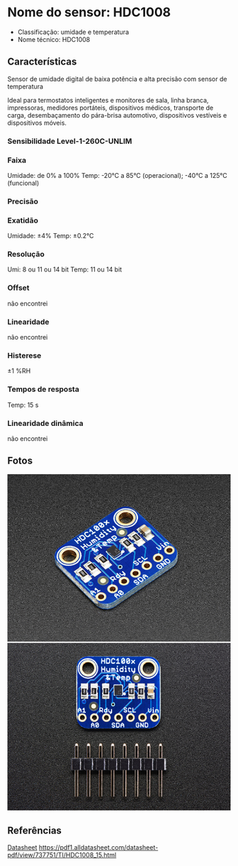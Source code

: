 # Nome do sensor: HDC1008

- Classificação: umidade e temperatura
- Nome técnico: HDC1008

## Características

Sensor de umidade digital de baixa potência e alta precisão com sensor de temperatura

Ideal para termostatos inteligentes e monitores de sala, linha branca, impressoras, medidores portáteis, dispositivos médicos, transporte de carga, desembaçamento do pára-brisa automotivo, dispositivos vestíveis e dispositivos móveis.

### Sensibilidade Level-1-260C-UNLIM

### Faixa

Umidade: de 0% a 100%
Temp: -20°C a 85°C (operacional); -40°C a 125°C (funcional)

### Precisão

### Exatidão

Umidade: ±4%
Temp: ±0.2°C

### Resolução

Umi: 8 ou 11 ou 14 bit
Temp: 11 ou 14 bit

### Offset

não encontrei

### Linearidade

não encontrei

### Histerese

±1 %RH

### Tempos de resposta

Temp: 15 s

### Linearidade dinâmica

não encontrei

## Fotos

![HDC1008-1](imgs/HDC1008_1.jpg)
![HDC1008-2](imgs/HDC1008_2.jpg)

## Referências

[Datasheet](http://google.com)
https://pdf1.alldatasheet.com/datasheet-pdf/view/737751/TI/HDC1008_15.html